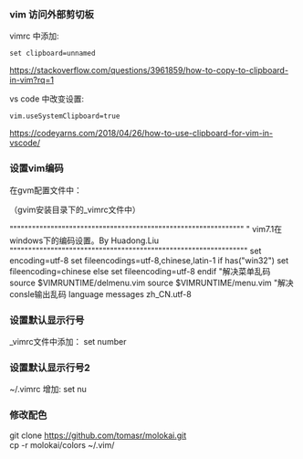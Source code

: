 ### vim 访问外部剪切板
vimrc 中添加:
```
set clipboard=unnamed
```
https://stackoverflow.com/questions/3961859/how-to-copy-to-clipboard-in-vim?rq=1

vs code 中改变设置:
```
vim.useSystemClipboard=true
```
https://codeyarns.com/2018/04/26/how-to-use-clipboard-for-vim-in-vscode/

### 设置vim编码

在gvm配置文件中：

（gvim安装目录下的_vimrc文件中）

"""""""""""""""""""""""""""""""""""""""""""""""""""""""""""""""
" vim7.1在windows下的编码设置。By Huadong.Liu
""""""""""""""""""""""""""""""""""""""""""""""""""""""""""""""""
set encoding=utf-8
set fileencodings=utf-8,chinese,latin-1
if has("win32")
 set fileencoding=chinese
else
 set fileencoding=utf-8
endif
"解决菜单乱码
source $VIMRUNTIME/delmenu.vim
source $VIMRUNTIME/menu.vim
"解决consle输出乱码
language messages zh_CN.utf-8

### 设置默认显示行号
_vimrc文件中添加：
set number

### 设置默认显示行号2
~/.vimrc
增加: 
set nu

### 修改配色
git clone https://github.com/tomasr/molokai.git  
cp -r molokai/colors ~/.vim/
